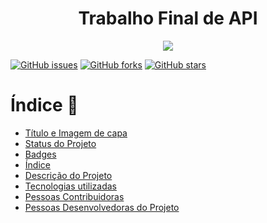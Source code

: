 <h1 align="center"> Trabalho Final de API </h1>
<p align="center">
<img src="http://img.shields.io/static/v1?label=STATUS&message=EM%20DESENVOLVIMENTO&color=GREEN&style=for-the-badge"/>
</p>

<a href="https://github.com/poemabochner/trabalho-final-API/issues"><img alt="GitHub issues" src="https://img.shields.io/github/issues/poemabochner/trabalho-final-API"></a>
<a href="https://github.com/poemabochner/trabalho-final-API/network"><img alt="GitHub forks" src="https://img.shields.io/github/forks/poemabochner/trabalho-final-API"></a>
<a href="https://github.com/poemabochner/trabalho-final-API/stargazers"><img alt="GitHub stars" src="https://img.shields.io/github/stars/poemabochner/trabalho-final-API"></a>

# Índice 🧾

* [Título e Imagem de capa](#Título-e-Imagem-de-capa)
* [Status do Projeto](#status-do-Projeto)
* [Badges](#badges)
* [Índice](#índice)
* [Descrição do Projeto](#descrição-do-projeto)
* [Tecnologias utilizadas](#tecnologias-utilizadas)
* [Pessoas Contribuidoras](#pessoas-contribuidoras)
* [Pessoas Desenvolvedoras do Projeto](#pessoas-desenvolvedoras)
